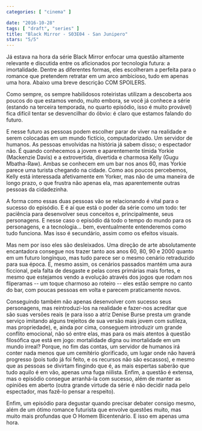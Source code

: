 ```yaml
---
categories: [ "cinema" ]

date: "2016-10-28"
tags: [ "draft", "series" ]
title: "Black Mirror - S03E04 - San Junipero"
stars: "5/5"
---
```

Já estava na hora da série Black Mirror enfocar uma questão altamente relevante e discutida entre os aficionados por tecnologia futura: a imortalidade. Dentre as diferentes formas, eles escolheram a perfeita para o romance que pretendem retratar em um arco ambicioso, tudo em apenas uma hora. Abaixo uma breve descrição COM SPOILERS.

Como sempre, os sempre habilidosos roteiristas utilizam a descoberta aos poucos do que estamos vendo, muito embora, se você já conhece a série (estando na terceira temporada, no quarto episódio, isso é muito provável) fica difícil tentar se desvencilhar do óbvio: é claro que estamos falando do futuro.

E nesse futuro as pessoas podem escolher parar de viver na realidade e serem colocadas em um mundo fictício, computadorizado. Um servidor de humanos. As pessoas envolvidas na história já sabem disso; o espectador não. É quando conhecemos a jovem e aparentemente tímida Yorkie (Mackenzie Davis) e a extrovertida, divertida e charmosa Kelly (Gugu Mbatha-Raw). Ambas se conhecem em um bar nos anos 60, mas Yorkie parece uma turista chegando na cidade. Como aos poucos percebemos, Kelly está interessada afetivamente em Yorker, mas não de uma maneira de longo prazo, o que frustra não apenas ela, mas aparentemente outras pessoas da cidadezinha.

A forma como essas duas pessoas vão se relacionando é vital para o sucesso do episódio. E é aí que está o poder da série como um todo: ter paciência para desenvolver seus conceitos e, principalmente, seus personagens. E nesse caso o episódio dá todo o tempo do mundo para os personagens, e a tecnologia... bem, eventualmente entenderemos como tudo funciona. Mas isso é secundário, assim como os efeitos visuais.

Mas nem por isso eles são desleixados. Uma direção de arte absolutamente encantadora consegue nos trazer tanto aos anos 60, 80, 90 e 2000 quanto em um futuro longínquo, mas tudo parece ser o mesmo cenário retraduzido para sua época. E, mesmo assim, os cenários passados mantém uma aura ficcional, pela falta de desgaste e pelas cores primárias mais fortes, e mesmo que estejamos vendo a evolução através dos jogos que rodam nos fliperamas -- um toque charmoso ao roteiro -- eles estão sempre no canto do bar, com poucas pessoas em volta e parecem praticamente novos.

Conseguindo também não apenas desenvolver com sucesso seus personagens, mas reintroduzi-los na realidade e fazer-nos acreditar que são suas versões reais (e para isso a atriz Denise Burse presta um grande serviço imitando alguns trejeitos de sua versão mais jovem com sutileza, mas propriedade), e, ainda por cima, conseguem introduzir um grande conflito emocional, não só entre elas, mas para os mais atentos à questão filosófica que está em jogo: mortalidade digna ou imortalidade em um mundo irreal? Porque, no fim das contas, um servidor de humanos irá conter nada menos que um cemitério glorificado, um lugar onde não haverá progresso (pois tudo já foi feito, e os recursos não são escassos), e mesmo que as pessoas se divirtam fingindo que é, as mais espertas saberão que tudo aquilo é em vão, apenas uma fuga niilista. Enfim, a questão é extensa, mas o episódio consegue arranhá-la com sucesso, além de manter as opiniões em aberto (outra grande virtude da série é não decidir nada pelo espectador, mas fazê-lo pensar a respeito).

Enfim, um episódio para degustar quando precisar debater consigo mesmo, além de um ótimo romance futurista que envolve questões muito, mas muito mais profundas que O Homem Bicentenário. E isso em apenas uma hora.
